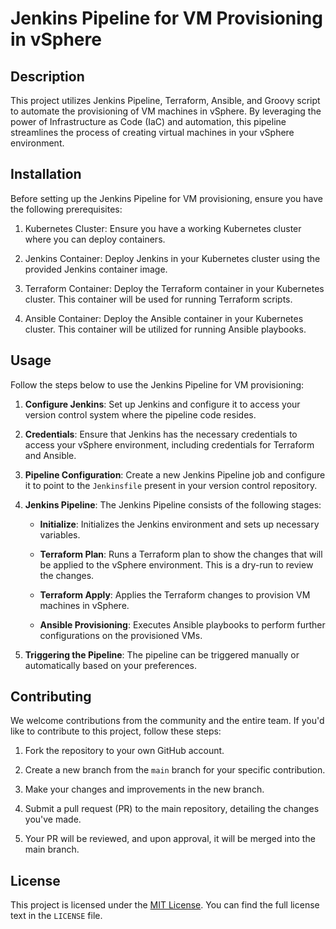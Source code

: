 # Jenkins Pipeline for VM Provisioning in vSphere

## Description

This project utilizes Jenkins Pipeline, Terraform, Ansible, and Groovy script to automate the provisioning of VM machines in vSphere. By leveraging the power of Infrastructure as Code (IaC) and automation, this pipeline streamlines the process of creating virtual machines in your vSphere environment.

## Installation

Before setting up the Jenkins Pipeline for VM provisioning, ensure you have the following prerequisites:

1. Kubernetes Cluster: Ensure you have a working Kubernetes cluster where you can deploy containers.

2. Jenkins Container: Deploy Jenkins in your Kubernetes cluster using the provided Jenkins container image.

3. Terraform Container: Deploy the Terraform container in your Kubernetes cluster. This container will be used for running Terraform scripts.

4. Ansible Container: Deploy the Ansible container in your Kubernetes cluster. This container will be utilized for running Ansible playbooks.

## Usage

Follow the steps below to use the Jenkins Pipeline for VM provisioning:

1. **Configure Jenkins**: Set up Jenkins and configure it to access your version control system where the pipeline code resides.

2. **Credentials**: Ensure that Jenkins has the necessary credentials to access your vSphere environment, including credentials for Terraform and Ansible.

3. **Pipeline Configuration**: Create a new Jenkins Pipeline job and configure it to point to the `Jenkinsfile` present in your version control repository.

4. **Jenkins Pipeline**: The Jenkins Pipeline consists of the following stages:

   - **Initialize**: Initializes the Jenkins environment and sets up necessary variables.

   - **Terraform Plan**: Runs a Terraform plan to show the changes that will be applied to the vSphere environment. This is a dry-run to review the changes.

   - **Terraform Apply**: Applies the Terraform changes to provision VM machines in vSphere.

   - **Ansible Provisioning**: Executes Ansible playbooks to perform further configurations on the provisioned VMs.

5. **Triggering the Pipeline**: The pipeline can be triggered manually or automatically based on your preferences.

## Contributing

We welcome contributions from the community and the entire team. If you'd like to contribute to this project, follow these steps:

1. Fork the repository to your own GitHub account.

2. Create a new branch from the `main` branch for your specific contribution.

3. Make your changes and improvements in the new branch.

4. Submit a pull request (PR) to the main repository, detailing the changes you've made.

5. Your PR will be reviewed, and upon approval, it will be merged into the main branch.

## License

This project is licensed under the [MIT License](https://opensource.org/licenses/MIT). You can find the full license text in the `LICENSE` file.
